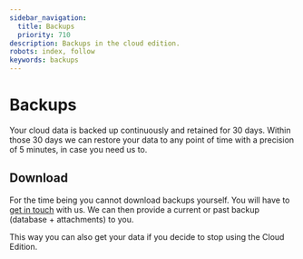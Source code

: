 ```yaml
---
sidebar_navigation:
  title: Backups
  priority: 710
description: Backups in the cloud edition.
robots: index, follow
keywords: backups
---
```


# Backups

Your cloud data is backed up continuously and retained for 30 days.
Within those 30 days we can restore your data to any point of time with a precision of 5 minutes, in case you need us to.

## Download

For the time being you cannot download backups yourself.
You will have to [get in touch](mailto:support@openproject.com) with us.
We can then provide a current or past backup (database + attachments) to you.

This way you can also get your data if you decide to stop using the Cloud Edition.
